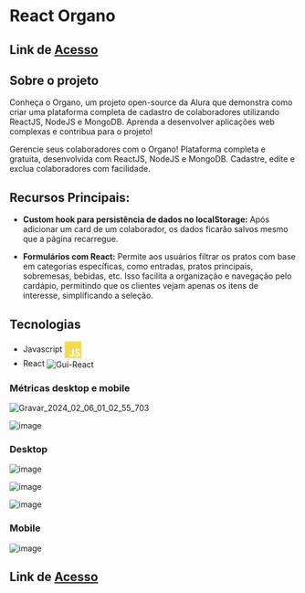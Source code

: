 # React Organo

## Link de [Acesso](https://react-organo-woad.vercel.app/)

## Sobre o projeto 

Conheça o Organo, um projeto open-source da Alura que demonstra como criar uma plataforma completa de cadastro de colaboradores utilizando ReactJS, NodeJS e MongoDB. Aprenda a desenvolver aplicações web complexas e contribua para o projeto!

Gerencie seus colaboradores com o Organo! Plataforma completa e gratuita, desenvolvida com ReactJS, NodeJS e MongoDB. Cadastre, edite e exclua colaboradores com facilidade.

## Recursos Principais:
- **Custom hook para persistência de dados no localStorage:** Após adicionar um card de um colaborador, os dados ficarão salvos mesmo que a página recarregue.

- **Formulários com React:** Permite aos usuários filtrar os pratos com base em categorias específicas, como entradas, pratos principais, sobremesas, bebidas, etc. Isso facilita a organização e navegação pelo cardápio, permitindo que os clientes vejam apenas os itens de interesse, simplificando a seleção.

## Tecnologias
- Javascript <img align="center" alt="Gui-Js" height="30" width="30" src="https://raw.githubusercontent.com/devicons/devicon/master/icons/javascript/javascript-plain.svg"> 
- React <img align="center" alt="Gui-React" height="40" width="40" src="https://cdn.jsdelivr.net/gh/devicons/devicon/icons/react/react-original.svg" />
         
### Métricas desktop e mobile
![Gravar_2024_02_06_01_02_55_703](https://github.com/athena272/react-organo/assets/58920070/f414c39b-d01b-46f4-8705-d0dd6bc981ff)

![image](https://github.com/athena272/react-organo/assets/58920070/c90570ac-4c2e-4794-85b5-15497750583f)

### Desktop

![image](https://github.com/athena272/react-organo/assets/58920070/e5f896eb-9c68-42af-9c44-919d5ecd893d)

![image](https://github.com/athena272/react-organo/assets/58920070/d9e20646-0797-4713-82f2-0fa4053db428)

![image](https://github.com/athena272/react-organo/assets/58920070/759399ae-cc96-4951-812d-dc06d643756a)

### Mobile
 ![image](https://github.com/athena272/react-organo/assets/58920070/f545aca3-fc94-46c0-9a14-7b25f8fd2740)


## Link de [Acesso](https://react-organo-woad.vercel.app/)


